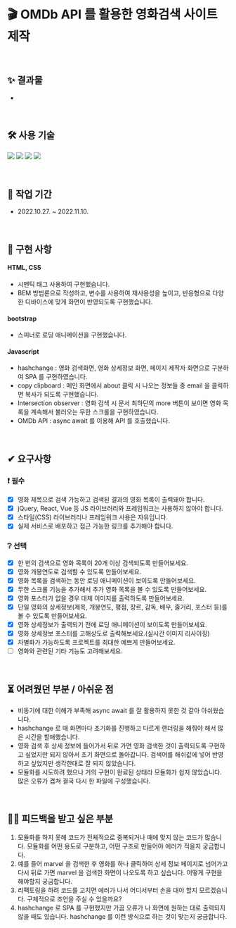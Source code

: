 # 🎬 **OMDb API 를 활용한 영화검색 사이트 제작**

<br/>

## ✨ 결과물

-

<br/>

## 🛠 사용 기술

<img src="https://img.shields.io/badge/HTML5-E34F26?style=for-the-badge&logo=HTML5&logoColor=white"> <img src="https://img.shields.io/badge/CSS3-1572B6?style=for-the-badge&logo=CSS3&logoColor=white"> <img src="https://img.shields.io/badge/Bootstrap-7952B3?style=for-the-badge&logo=Bootstrap&logoColor=white"> <img src="https://img.shields.io/badge/Javascript-E7DF1E?style=for-the-badge&logo=JavaScript&logoColor=black">

<br/>

## 📅 작업 기간

- 2022.10.27. ~ 2022.11.10.

<br/>

## 🧾 구현 사항

#### HTML, CSS

- 시멘틱 태그 사용하여 구현했습니다.
- BEM 방법론으로 작성하고, 변수를 사용하여 재사용성을 높이고, 반응형으로 다양한 디바이스에 맞게 화면이 반영되도록 구현했습니다.

#### bootstrap

- 스피너로 로딩 애니메이션을 구현했습니다.

#### Javascript

- hashchange : 영화 검색화면, 영화 상세정보 화면, 페이지 제작자 화면으로 구분하여 SPA 를 구현하였습니다.
- copy clipboard : 메인 화면에서 about 클릭 시 나오는 정보들 중 email 을 클릭하면 복사가 되도록 구현했습니다.
- Intersection observer : 영화 검색 시 문서 최하단의 more 버튼이 보이면 영화 목록을 계속해서 불러오는 무한 스크롤을 구현하였습니다.
- OMDb API : async await 를 이용해 API 를 호출했습니다.

<br/>

## ✔ 요구사항

### :exclamation: 필수

- [x] 영화 제목으로 검색 가능하고 검색된 결과의 영화 목록이 출력돼야 합니다.
- [x] jQuery, React, Vue 등 JS 라이브러리와 프레임워크는 사용하지 않아야 합니다.
- [x] 스타일(CSS) 라이브러리나 프레임워크 사용은 자유입니다.
- [x] 실제 서비스로 배포하고 접근 가능한 링크를 추가해야 합니다.

### :grey_question: 선택

- [x] 한 번의 검색으로 영화 목록이 20개 이상 검색되도록 만들어보세요.
- [x] 영화 개봉연도로 검색할 수 있도록 만들어보세요.
- [x] 영화 목록을 검색하는 동안 로딩 애니메이션이 보이도록 만들어보세요.
- [x] 무한 스크롤 기능을 추가해서 추가 영화 목록을 볼 수 있도록 만들어보세요.
- [x] 영화 포스터가 없을 경우 대체 이미지를 출력하도록 만들어보세요.
- [x] 단일 영화의 상세정보(제목, 개봉연도, 평점, 장르, 감독, 배우, 줄거리, 포스터 등)를 볼 수 있도록 만들어보세요.
- [x] 영화 상세정보가 출력되기 전에 로딩 애니메이션이 보이도록 만들어보세요.
- [x] 영화 상세정보 포스터를 고해상도로 출력해보세요.(실시간 이미지 리사이징)
- [x] 차별화가 가능하도록 프로젝트를 최대한 예쁘게 만들어보세요.
- [ ] 영화와 관련된 기타 기능도 고려해보세요.

<br/>

## ⏳ 어려웠던 부분 / 아쉬운 점

- 비동기에 대한 이해가 부족해 async await 를 잘 활용하지 못한 것 같아 아쉬웠습니다.
- hashchange 로 매 화면마다 초기화를 진행하고 다르게 랜더링을 해줘야 해서 많은 시간을 할애했습니다.
- 영화 검색 후 상세 정보에 들어가서 뒤로 가면 영화 검색한 것이 출력되도록 구현하고 싶었지만 되지 않아서 초기 화면으로 돌아갑니다. 검색어를 해쉬값에 넣어 반영하고 싶었지만 생각한대로 잘 되지 않았습니다.
- 모듈화를 시도하려 했으나 거의 구현이 완료된 상태라 모듈화가 쉽지 않았습니다. 많은 오류가 겹쳐 결국 다시 한 파일에 구성했습니다.

<br/>

## 🙏🏻 피드백을 받고 싶은 부분

1. 모듈화를 하지 못해 코드가 전체적으로 중복되거나 때에 맞지 않는 코드가 많습니다. 모듈화를 어떤 용도로 구분하고, 어떤 구조로 만들어야 에러가 적을지 궁금합니다.
1. 예를 들어 marvel 을 검색한 후 영화를 하나 클릭하여 상세 정보 페이지로 넘어가고 다시 뒤로 가면 marvel 을 검색한 화면이 나오도록 하고 싶습니다. 어떻게 구현을 해야할지 궁금합니다.
1. 리팩토링을 하려 코드를 고치면 에러가 나서 어디서부터 손을 대야 할지 모르겠습니다. 구체적으로 조언을 주실 수 있을까요?
1. hashchange 로 SPA 를 구현했지만 가끔 오류가 나 화면에 원하는 대로 출력되지 않을 때도 있습니다. hashchange 를 이런 방식으로 하는 것이 맞는지 궁금합니다.
